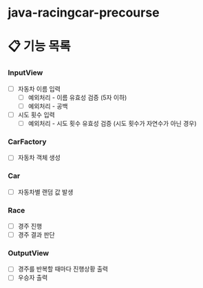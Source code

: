 # java-racingcar-precourse

# **📋 기능 목록**

### InputView

- [ ]  자동차 이름 입력
   - [ ]  예외처리 - 이름 유효성 검증 (5자 이하)
   - [ ]  예외처리 - 공백
- [ ]  시도 횟수 입력
   - [ ]  예외처리 - 시도 횟수 유효성 검증 (시도 횟수가 자연수가 아닌 경우)

### CarFactory

- [ ]  자동차 객체 생성

### Car

- [ ]  자동차별 랜덤 값 발생

### Race

- [ ]  경주 진행 
- [ ]  경주 결과 판단

### OutputView

- [ ]  경주를 반복할 때마다 진행상황 출력
- [ ]  우승자 출력